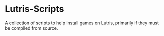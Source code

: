 # Lutris-Scripts
A collection of scripts to help install games on Lutris, primarily if they must be compiled from source.
